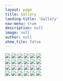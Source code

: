 ```yaml
---
layout: page
title: Gallery
landing-title: 'Gallery'
nav-menu: true
description: null
image: null
author: null
show_tile: false
---
```


<div class="row"> 
  <div class="column">
    <img src="assets/images/Ann and Greg at their Hopkins Graduation, May 2015.jpeg">
    <img src="assets/images/At fountain in Athens with his family, Summer 2003.jpeg">
    <img src="assets/images/At Mt. Vesuvius, Sept 1999.jpeg">
    <img src="assets/images/At the theater of Dionysus with Uncle, John Stepanchuk, Sarah and his dad, summer 2003 .jpeg">
    <img src="assets/images/Chasing Pigeons at the Plaza of the Duomo, Milan, Sept 1999.jpeg">
    <img src="assets/images/Cooling off in ancestral Sparta, Summer 2003 .jpeg">
  </div>
  <div class="column">
    <img src="assets/images/Greg (somewhere in Maryland) showing that fishing expeditions sometimes do pay off copy.jpeg">
    <img src="assets/images/Greg and a cup of joe.jpeg">
    <img src="assets/images/Greg and a cup of joe.jpeg">
    <img src="assets/images/Greg and Sarah Christmas 2019.jpeg">
    <img src="assets/images/Greg and Sarah on Mackinac Island Aug 2015 - "best vacation ever".jpeg">
    <img src="assets/images/Greg Thanksgiving.jpeg">
  </div> 
  <div class="column">
    <img src="assets/images/Little.jpeg">
    <img src="assets/images/Little.jpeg">
    <img src="assets/images/Greg and a cup of joe.jpeg">
    <img src="assets/images/Little.jpeg">
    <img src="assets/images/Little.jpeg">
    <img src="assets/images/Greg and a cup of joe.jpeg">
  </div>
  <div class="column">
    <img src="assets/images/Little.jpeg">
    <img src="assets/images/Little.jpeg">
    <img src="assets/images/Greg and a cup of joe.jpeg">
    <img src="assets/images/Little.jpeg">
    <img src="assets/images/Little.jpeg">
    <img src="assets/images/Greg and a cup of joe.jpeg">
  </div>
</div>
